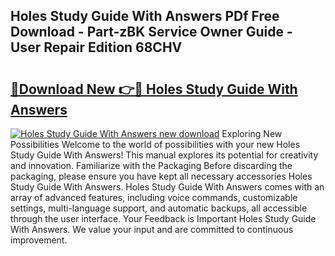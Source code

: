 ## Holes Study Guide With Answers PDf Free Download - Part-zBK Service Owner Guide - User Repair Edition 68CHV

# <h2><a href="http://bc81078.oget.top/?id=Holes+Study+Guide+With+Answers">🔗Download New 👉🔴 Holes Study Guide With Answers</a></h2>

[![Holes Study Guide With Answers new download](https://i.imgur.com/5g1atiW.png)](http://bc81078.oget.top/?id=Holes+Study+Guide+With+Answers)
Exploring New Possibilities Welcome to the world of possibilities with your new Holes Study Guide With Answers! This manual explores its potential for creativity and innovation. Familiarize with the Packaging Before discarding the packaging, please ensure you have kept all necessary accessories Holes Study Guide With Answers. Holes Study Guide With Answers comes with an array of advanced features, including voice commands, customizable settings, multi-language support, and automatic backups, all accessible through the user interface. Your Feedback is Important Holes Study Guide With Answers. We value your input and are committed to continuous improvement.
